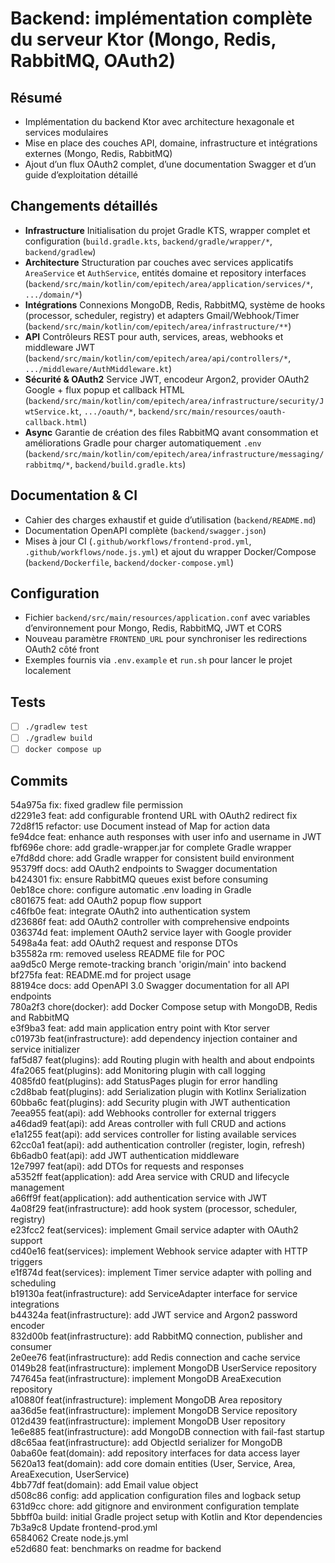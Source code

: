 # Backend: implémentation complète du serveur Ktor (Mongo, Redis, RabbitMQ, OAuth2)

## Résumé
- Implémentation du backend Ktor avec architecture hexagonale et services modulaires
- Mise en place des couches API, domaine, infrastructure et intégrations externes (Mongo, Redis, RabbitMQ)
- Ajout d’un flux OAuth2 complet, d’une documentation Swagger et d’un guide d’exploitation détaillé

## Changements détaillés
- **Infrastructure** Initialisation du projet Gradle KTS, wrapper complet et configuration (`build.gradle.kts`, `backend/gradle/wrapper/*`, `backend/gradlew`)
- **Architecture** Structuration par couches avec services applicatifs `AreaService` et `AuthService`, entités domaine et repository interfaces (`backend/src/main/kotlin/com/epitech/area/application/services/*`, `.../domain/*`)
- **Intégrations** Connexions MongoDB, Redis, RabbitMQ, système de hooks (processor, scheduler, registry) et adapters Gmail/Webhook/Timer (`backend/src/main/kotlin/com/epitech/area/infrastructure/**`)
- **API** Contrôleurs REST pour auth, services, areas, webhooks et middleware JWT (`backend/src/main/kotlin/com/epitech/area/api/controllers/*`, `.../middleware/AuthMiddleware.kt`)
- **Sécurité & OAuth2** Service JWT, encodeur Argon2, provider OAuth2 Google + flux popup et callback HTML (`backend/src/main/kotlin/com/epitech/area/infrastructure/security/JwtService.kt`, `.../oauth/*`, `backend/src/main/resources/oauth-callback.html`)
- **Async** Garantie de création des files RabbitMQ avant consommation et améliorations Gradle pour charger automatiquement `.env` (`backend/src/main/kotlin/com/epitech/area/infrastructure/messaging/rabbitmq/*`, `backend/build.gradle.kts`)

## Documentation & CI
- Cahier des charges exhaustif et guide d’utilisation (`backend/README.md`)
- Documentation OpenAPI complète (`backend/swagger.json`)
- Mises à jour CI (`.github/workflows/frontend-prod.yml`, `.github/workflows/node.js.yml`) et ajout du wrapper Docker/Compose (`backend/Dockerfile`, `backend/docker-compose.yml`)

## Configuration
- Fichier `backend/src/main/resources/application.conf` avec variables d’environnement pour Mongo, Redis, RabbitMQ, JWT et CORS
- Nouveau paramètre `FRONTEND_URL` pour synchroniser les redirections OAuth2 côté front
- Exemples fournis via `.env.example` et `run.sh` pour lancer le projet localement

## Tests
- [ ] `./gradlew test`
- [ ] `./gradlew build`
- [ ] `docker compose up`

## Commits
54a975a fix: fixed gradlew file permission  
d2291e3 feat: add configurable frontend URL with OAuth2 redirect fix  
72d8f15 refactor: use Document instead of Map for action data  
fe94dce feat: enhance auth responses with user info and username in JWT  
fbf696e chore: add gradle-wrapper.jar for complete Gradle wrapper  
e7fd8dd chore: add Gradle wrapper for consistent build environment  
95379ff docs: add OAuth2 endpoints to Swagger documentation  
b424301 fix: ensure RabbitMQ queues exist before consuming  
0eb18ce chore: configure automatic .env loading in Gradle  
c801675 feat: add OAuth2 popup flow support  
c46fb0e feat: integrate OAuth2 into authentication system  
d23686f feat: add OAuth2 controller with comprehensive endpoints  
036374d feat: implement OAuth2 service layer with Google provider  
5498a4a feat: add OAuth2 request and response DTOs  
b35582a rm: removed useless README file for POC  
aa9d5c0 Merge remote-tracking branch 'origin/main' into backend  
bf275fa feat: README.md  for project usage  
88194ce docs: add OpenAPI 3.0 Swagger documentation for all API endpoints  
780a2f3 chore(docker): add Docker Compose setup with MongoDB, Redis and RabbitMQ  
e3f9ba3 feat: add main application entry point with Ktor server  
c01973b feat(infrastructure): add dependency injection container and service initializer  
faf5d87 feat(plugins): add Routing plugin with health and about endpoints  
4fa2065 feat(plugins): add Monitoring plugin with call logging  
4085fd0 feat(plugins): add StatusPages plugin for error handling  
c2d8bab feat(plugins): add Serialization plugin with Kotlinx Serialization  
60bba6c feat(plugins): add Security plugin with JWT authentication  
7eea955 feat(api): add Webhooks controller for external triggers  
a46dad9 feat(api): add Areas controller with full CRUD and actions  
e1a1255 feat(api): add services controller for listing available services  
62cc0a1 feat(api): add authentication controller (register, login, refresh)  
6b6adb0 feat(api): add JWT authentication middleware  
12e7997 feat(api): add DTOs for requests and responses  
a5352ff feat(application): add Area service with CRUD and lifecycle management  
a66ff9f feat(application): add authentication service with JWT  
4a08f29 feat(infrastructure): add hook system (processor, scheduler, registry)  
e23fcc2 feat(services): implement Gmail service adapter with OAuth2 support  
cd40e16 feat(services): implement Webhook service adapter with HTTP triggers  
e1f874d feat(services): implement Timer service adapter with polling and scheduling  
b19130a feat(infrastructure): add ServiceAdapter interface for service integrations  
b44324a feat(infrastructure): add JWT service and Argon2 password encoder  
832d00b feat(infrastructure): add RabbitMQ connection, publisher and consumer  
2e0ee76 feat(infrastructure): add Redis connection and cache service  
0149b28 feat(infrastructure): implement MongoDB UserService repository  
747645a feat(infrastructure): implement MongoDB AreaExecution repository  
a10880f feat(infrastructure): implement MongoDB Area repository  
aa36d5e feat(infrastructure): implement MongoDB Service repository  
012d439 feat(infrastructure): implement MongoDB User repository  
1e6e885 feat(infrastructure): add MongoDB connection with fail-fast startup  
d8c65aa feat(infrastructure): add ObjectId serializer for MongoDB  
0aba60e feat(domain): add repository interfaces for data access layer  
5620a13 feat(domain): add core domain entities (User, Service, Area, AreaExecution, UserService)  
4bb77df feat(domain): add Email value object  
d508c86 config: add application configuration files and logback setup  
631d9cc chore: add gitignore and environment configuration template  
5bbff0a build: initial Gradle project setup with Kotlin and Ktor dependencies  
7b3a9c8 Update frontend-prod.yml  
6584062 Create node.js.yml  
e52d680 feat: benchmarks on readme for backend
